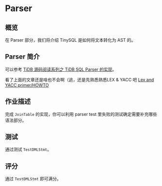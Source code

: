 # Parser

## 概览

在 Parser 部分，我们将介绍 TinySQL 是如何将文本转化为 AST 的。

## Parser 简介

可以参考 [TiDB 源码阅读系列之 TiDB SQL Parser 的实现](https://pingcap.com/blog-cn/tidb-source-code-reading-5/)。

看了上面的文章还是啥也不会啊（逃，还是先熟悉熟悉LEX & YACC 吧 [Lex and YACC primer/HOWTO](https://berthub.eu/lex-yacc/cvs/lexyacc.pdf)

## 作业描述

完成 `JoinTable` 的实现，你可以利用 parser test 里失败的测试确定需要补充哪些语法部分。

## 测试

通过测试 `TestDMLStmt`。

## 评分

通过 `TestDMLStmt` 即可满分。
